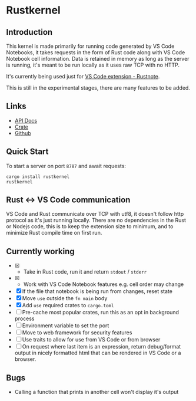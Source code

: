 # Rustkernel
## Introduction

This kernel is made primarily for running code generated by VS Code Notebooks, it takes requests in the form of Rust code along with VS Code Notebook cell information. Data is retained in memory as long as the server is running, it's meant to be run locally as it uses raw TCP with no HTTP.

It's currently being used just for [VS Code extension - Rustnote](https://marketplace.visualstudio.com/items?itemName=rustnote.rustnote).

This is still in the experimental stages, there are many features to be added.

## Links
- [API Docs](https://docs.rs/rustkernel/)
- [Crate](https://crates.io/crates/rustkernel)
- [Github](https://github.com/rustnote/rustkernel)

## Quick Start
To start a server on port `8787` and await requests:
```plaintext
cargo install rustkernel 
rustkernel
```

## Rust <-> VS Code communication
VS Code and Rust communicate over TCP with utf8, it doesn't follow http protocol as it's just running locally. There are no dependencies in the Rust or Nodejs code, this is to keep the extension size to minimum, and to minimize Rust compile time on first run.

## Currently working
- [x] - Take in Rust code, run it and return `stdout` / `stderr`
- [x] - Work with VS Code Notebook features e.g. cell order may change
- [x] If the file that notebook is being run from changes, reset state
- [x] Move `use` outside the `fn main` body 
- [x] Add `use` required crates to `cargo.toml`
- [ ] Pre-cache most popular crates, run this as an opt in background process
- [ ] Environment variable to set the port
- [ ] Move to web framework for security features
- [ ] Use traits to allow for use from VS Code or from browser
- [ ] On request where last item is an expression, return debug/format output in nicely formatted html that can be rendered in VS Code or a browser.

## Bugs
- Calling a function that prints in another cell won't display it's output

